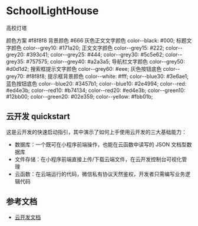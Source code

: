 # SchoolLightHouse
高校灯塔

颜色方案
#f8f8f8 背景颜色
#666 灰色正文文字颜色
color--black: #000; 标题文字颜色
color--grey10: #171a20; 正文文字颜色
color--grey15: #222;
color--grey20: #393c41;
color--grey25: #444;
color--grey30: #5c5e62;
color--grey35: #757575;
color--grey40: #a2a3a5; 导航栏文字颜色
color--grey50: #d0d1d2; 搜索框提示文字颜色
color--grey60: #eee; 灰色按钮底色
color--grey70: #f8f8f8; 提示框背景颜色
color--white: #fff;
color--blue30: #3e6ae1; 蓝色按钮底色
color--blue20: #3457b1;
color--blue10: #2e4994;
color--red: #ed4e3b;
color--red10: #b74134;
color--red20: #ed4e3b;
color--green10: #12bb00;
color--green20: #02e359;
color--yellow: #fbb01b;

## 云开发 quickstart

这是云开发的快速启动指引，其中演示了如何上手使用云开发的三大基础能力：

- 数据库：一个既可在小程序前端操作，也能在云函数中读写的 JSON 文档型数据库
- 文件存储：在小程序前端直接上传/下载云端文件，在云开发控制台可视化管理
- 云函数：在云端运行的代码，微信私有协议天然鉴权，开发者只需编写业务逻辑代码

## 参考文档

- [云开发文档](https://developers.weixin.qq.com/miniprogram/dev/wxcloud/basis/getting-started.html)

